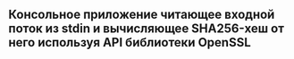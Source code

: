 ## Консольное приложение читающее входной поток из stdin и вычисляющее SHA256-хеш от него используя API библиотеки OpenSSL